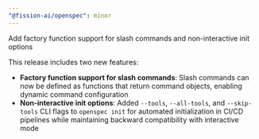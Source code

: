 ```yaml
---
"@fission-ai/openspec": minor
---
```


Add factory function support for slash commands and non-interactive init options

This release includes two new features:

- **Factory function support for slash commands**: Slash commands can now be defined as functions that return command objects, enabling dynamic command configuration
- **Non-interactive init options**: Added `--tools`, `--all-tools`, and `--skip-tools` CLI flags to `openspec init` for automated initialization in CI/CD pipelines while maintaining backward compatibility with interactive mode
